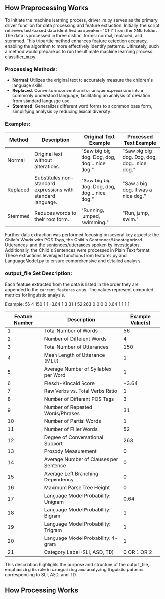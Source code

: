## How Preprocessing Works

To initiate the machine learning process, driver_m.py serves as the primary driver function for data processing and feature extraction. Initially, the script retrieves text-based data identified as speaker="CHI" from the XML folder. The data is processed in three distinct forms: normal, replaced, and stemmed. This tripartite method enhances feature detection accuracy, enabling the algorithm to more effectively identify patterns. Ultimately, such a method would prepare us to run the ultimate machine learning process: classifier_m.py.

### Processing Methods:
- **Normal**: Utilizes the original text to accurately measure the children's language skills.
- **Replaced**: Converts unconventional or unique expressions into a commonly understood language, facilitating an analysis of deviation from standard language use.
- **Stemmed**: Generalizes different word forms to a common base form, simplifying analysis by reducing lexical diversity.

### Examples:
| Method    | Description | Original Text Example | Processed Text Example |
|-----------|-------------|-----------------------|------------------------|
| Normal    | Original text without alterations. | "Saw big big dog. Dog, dog, dog... nice dog." | "Saw big big dog. Dog, dog, dog... nice dog." |
| Replaced  | Substitutes non-standard expressions with standard language. | "Saw big big dog. Dog, dog, dog... nice dog." | "Saw a big dog. It was a nice dog." |
| Stemmed   | Reduces words to their root form. | "Running, jumped, swimming." | "Run, jump, swim." |

Further data extraction was performed focusing on several key aspects: the Child's Words with POS Tags, the Child's Sentences/Uncategorized Utterances, and the sentences/utterances spoken by investigators. Additionally, the Child's Sentences were processed in Plain Text format. These extractions leveraged functions from features.py and LanguageModel.py to ensure comprehensive and detailed analysis.

### output_file Set Description:

Each feature extracted from the data is listed in the order they are appended to the `current_features` array. The values represent computed metrics for linguistic analysis.

Example: 56 4 150 1 1 -3.64 1 3 31 1 52 263 0 0 0 0 0.64 1 1 1 1

| Feature Number | Description | Example Value(s) |
|----------------|-------------|------------------|
| 1              | Total Number of Words | 56 |
| 2              | Number of Different Words | 4 |
| 3              | Total Number of Utterances | 150 |
| 4              | Mean Length of Utterance (MLU) | 1 |
| 5              | Average Number of Syllables per Word | 1 |
| 6              | Flesch-Kincaid Score | -3.64 |
| 7              | Raw Verbs vs. Total Verbs Ratio | 1 |
| 8              | Number of Different POS Tags | 3 |
| 9              | Number of Repeated Words/Phrases | 31 |
| 10             | Number of Partial Words | 1 |
| 11             | Number of Filler Words | 52 |
| 12             | Degree of Conversational Support | 263 |
| 13             | Prosody Measurement | 0 |
| 14             | Average Number of Clauses per Sentence | 0 |
| 15             | Average Left Branching Dependency | 0 |
| 16             | Maximum Parse Tree Height | 0 |
| 17             | Language Model Probability: Unigram | 0.64 |
| 18             | Language Model Probability: Bigram | 1 |
| 19             | Language Model Probability: Trigram | 1 |
| 20             | Language Model Probability: 4-gram | 1 |
| 21             | Category Label (SLI, ASD, TD) | 0 OR 1 OR 2 |

This description highlights the purpose and structure of the output_file, emphasizing its role in categorizing and analyzing linguistic patterns corresponding to SLI, ASD, and TD.

## How Processing Works
